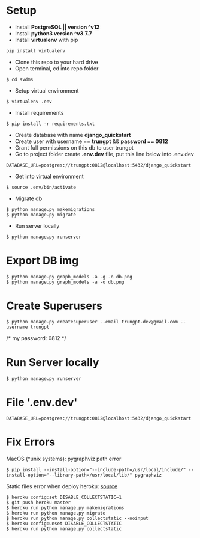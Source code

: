 # Setup
- Install **PostgreSQL || version ^v12**
- Install **python3 version ^v3.7.7**
- Install **virtualenv** with pip
```console
pip install virtualenv
```
- Clone this repo to your hard drive
- Open terminal, cd into repo folder
```console
$ cd svdms
```
- Setup virtual environment
```console
$ virtualenv .env
```
- Install requirements
```console
$ pip install -r requirements.txt
```
- Create database with name **django_quickstart**
- Create user with username == **trungpt** && **password == 0812**
- Grant full permissions on this db to user trungpt
- Go to project folder create **.env.dev** file, put this line below into .env.dev
```text
DATABASE_URL=postgres://trungpt:0812@localhost:5432/django_quickstart
```
- Get into virtual environment
```console
$ source .env/bin/activate
```
- Migrate db
```console
$ python manage.py makemigrations
$ python manage.py migrate
```
- Run server locally
```console
$ python manage.py runserver
```

# Export DB img
```console
$ python manage.py graph_models -a -g -o db.png  
$ python manage.py graph_models -a -o db.png  
```

# Create Superusers
```console
$ python manage.py createsuperuser --email trungpt.dev@gmail.com --username trungpt  
```
/* my password: 0812 */  

# Run Server locally
```console
$ python manage.py runserver  
```

# File '.env.dev'
```text
DATABASE_URL=postgres://trungpt:0812@localhost:5432/django_quickstart  
```

# Fix Errors
MacOS (*unix systems): pygraphviz path error  
```console
$ pip install --install-option="--include-path=/usr/local/include/" --install-option="--library-path=/usr/local/lib/" pygraphviz
```
  
Static files error when deploy heroku: [source](https://stackoverflow.com/questions/36665889/collectstatic-error-while-deploying-django-app-to-heroku)
```console
$ heroku config:set DISABLE_COLLECTSTATIC=1
$ git push heroku master
$ heroku run python manage.py makemigrations
$ heroku run python manage.py migrate
$ heroku run python manage.py collectstatic --noinput
$ heroku config:unset DISABLE_COLLECTSTATIC
$ heroku run python manage.py collectstatic
```